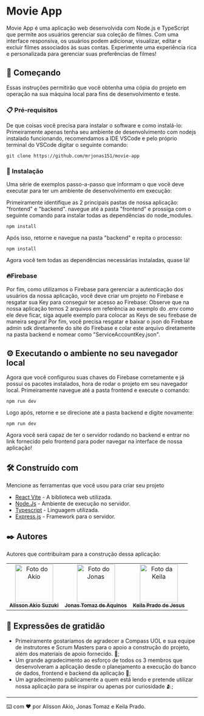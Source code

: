 # Movie App

Movie App é uma aplicação web desenvolvida com Node.js e TypeScript que permite aos usuários gerenciar sua coleção de filmes. Com uma interface responsiva, os usuários podem adicionar, visualizar, editar e excluir filmes associados às suas contas. Experimente uma experiência rica e personalizada para gerenciar suas preferências de filmes!

## 🚀 Começando

Essas instruções permitirão que você obtenha uma cópia do projeto em operação na sua máquina local para fins de desenvolvimento e teste.

### 📋 Pré-requisitos

De que coisas você precisa para instalar o software e como instalá-lo:
Primeiramente apenas tenha seu ambiente de desenvolvimento com nodejs instalado funcionando, recomendamos a IDE VSCode e pelo próprio terminal do VSCode digitar o seguinte comando:

```
git clone https://github.com/mrjonas151/movie-app
```

### 🔧 Instalação

Uma série de exemplos passo-a-passo que informam o que você deve executar para ter um ambiente de desenvolvimento em execução:

Primeiramente identifique as 2 principais pastas de nossa aplicação: "frontend" e "backend".
navegue até a pasta "frontend" e prossiga com o seguinte comando para instalar todas as dependências do node_modules.

```
npm install
```

Após isso, retorne e navegue na pasta "backend" e repita o processo:

```
npm install
```

Agora você tem todas as dependências necessárias instaladas, quase lá!

### 🔥Firebase
Por fim, como utilizamos o Firebase para gerenciar a autenticação dos usuários da nossa aplicação, você deve criar um projeto no Firebase e resgatar sua Key para conseguir ter acesso ao Firebase:
Observe que na nossa aplicação temos 2 arquivos em referência ao exemplo do .env como ele deve ficar, siga aquele exemplo para colocar as Keys de seu firebase de maneira segura!
Por fim, você precisa resgatar e baixar o json do Firebase admin sdk diretamente do site do Firebase e colar este arquivo diretamente na pasta backend e nomear como "ServiceAccountKey.json".


## ⚙️ Executando o ambiente no seu navegador local

Agora que você configurou suas chaves do Firebase corretamente e já possui os pacotes instalados, hora de rodar o projeto em seu navegador local. Primeiramente navegue até a pasta frontend e execute o comando:

```
npm run dev
```

Logo após, retorne e se direcione até a pasta backend e digite novamente:

```
npm run dev
```
Agora você será capaz de ter o servidor rodando no backend e entrar no link fornecido pelo frontend para poder navegar na interface de nossa aplicação!

## 🛠️ Construído com

Mencione as ferramentas que você usou para criar seu projeto

* [React Vite](https://vitejs.dev/guide/) - A biblioteca web utilizada.
* [Node.Js](https://nodejs.org/en) - Ambiente de execução no servidor.
* [Typescript](https://www.typescriptlang.org/) - Linguagem utilizada.
* [Express.js](https://expressjs.com/pt-br/) - Framework para o servidor.

## ✒️ Autores

Autores que contribuíram para a construção dessa aplicação:

<div align="center">
  <table>
    <tr>
      <td align="center">
        <a href="https://github.com/Kio-Suzuki">
          <img src="https://avatars.githubusercontent.com/u/116661015?v=4" width="100px; " alt="Foto do Akio" /><br>
          <sub>
            <b>Alisson Akio Suzuki</b>
          </sub>
        </a>
      </td>
      <td align="center">
        <a href="https://github.com/mrjonas151">
          <img src="https://avatars.githubusercontent.com/u/89425034?v=4" width="100px;" alt="Foto do Jonas"/><br>
          <sub>
            <b>Jonas Tomaz de Aquinos</b>
          </sub>
        </a>
      </td>
      <td align="center">
        <a href="https://github.com/aliek57">
          <img src="https://avatars.githubusercontent.com/u/91800715?v=4" width="100px;" alt="Foto da Keila"/><br>
          <sub>
            <b>Keila Prado de Jesus</b>
          </sub>
        </a>
      </td>
    </tr>
  </table>
</div>

## 🎁 Expressões de gratidão

* Primeiramente gostaríamos de agradecer a Compass UOL e sua equipe de instrutores e Scrum Masters para o apoio a construção do projeto, além dos materiais de apoio fornecido. 📢;
* Um grande agradecimento ao esforço de todos os 3 membros que desenvolveram a aplicação desde o planejamento a execução do banco de dados, frontend e backend da aplicação 🤘;
* Um agradecimento publicamente a quem está lendo e pretende utilizar nossa aplicação para se inspirar ou apenas por curiosidade 🫂;


---
⌨️ com ❤️ por Alisson Akio, Jonas Tomaz e Keila Prado.
